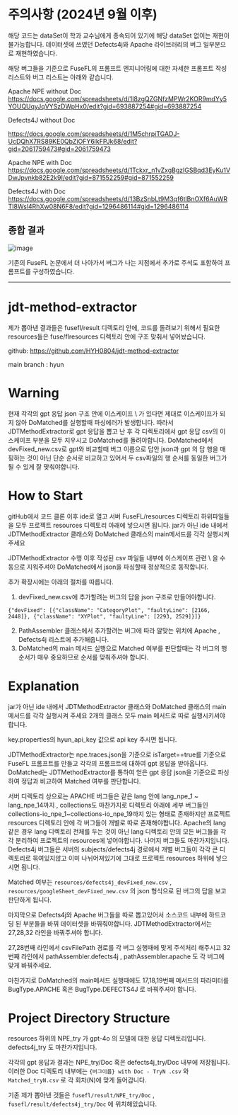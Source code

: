 # 주의사항 (2024년 9월 이후)
해당 코드는 dataSet이 학과 교수님에게 종속되어 있기에 해당 dataSet 없이는 재현이 불가능합니다.
데이터셋에 쓰였던 Defects4j와 Apache 라이브러리의 버그 일부분으로 재현하였습니다.


해당 버그들을 기준으로 FuseFL의 프롬프트 엔지니어링에 대한 자세한 프롬프트 작성 리스트와 버그 리스트는 아래와 같습니다.

Apache NPE without Doc
https://docs.google.com/spreadsheets/d/1I8zgQZGNfzMPWr2KOR9mdYy5YOUQUqyJqVYSzDWpHx0/edit?gid=693887254#gid=693887254

Defects4J without Doc

https://docs.google.com/spreadsheets/d/1M5chrpiTGADJ-UcDQhX7RS89KE0QbZiOFY6lkFPJk68/edit?gid=2061759473#gid=2061759473

Apache NPE with Doc
https://docs.google.com/spreadsheets/d/1Tckxr_n1vZxgBgzIGSBqd3EyKu1VDwJpvnkb82E2k9I/edit?gid=871552259#gid=871552259

Defects4J with Doc
https://docs.google.com/spreadsheets/d/13BzSnbLt9M3qf6tlBnOXf6AuWRTI8Wsl4RhXw08N6F8/edit?gid=1296486114#gid=1296486114

## 종합 결과

![image](https://github.com/user-attachments/assets/17e27a7c-47e3-4951-9b19-a9dd7c2ca97a)

기존의 FuseFL 논문에서 더 나아가서 버그가 나는 지점에서 추가로 주석도 포함하여 프롬프트를 구성하였습니다.

-----------------------------------------------------------------------------------------------------------



# jdt-method-extractor

제가 뽑아낸 결과들은  fusefl/result 디렉토리 안에, 코드를 돌려보기 위해서 필요한 resources들은 fuse/flresources 디렉토리 안에 구조 맞춰서 넣어놨습니다.

github: https://github.com/HYH0804/jdt-method-extractor

main branch : hyun

# Warning

현재 각각의 gpt 응답 json 구조 안에 이스케이프 \ 가 있다면 제대로 이스케이프가 되지 않아 DoMatched를 실행할때 파싱에러가 발생합니다. 따라서 JDTMethodExtractor로 gpt 응답을 뽑고 난 후 각 디렉토리에서 gpt 응답 csv의 이스케이프 부분을 모두 지우시고 DoMatched를 돌려야합니다. 
DoMatched에서 devFixed_new.csv로 gpt와 비교할때 버그 이름으로 답안 json과 gpt 의 답 행을 매핑하는 것이 아닌 단순 순서로 비교하고 있어서 두 csv파일의 행 순서를 동일한 버그가 될 수 있게 잘 맞춰야합니다.

# How to Start
gitHub에서 코드 클론 이후 ide로 열고
서버 FuseFL/resources 디렉토리 하위파일들을 모두 프로젝트 resources 디렉토리 아래에 넣으시면 됩니다.
jar가 아닌 ide 내에서 JDTMethodExtractor 클래스와 DoMatched 클래스의 main메서드를 각각 실행시켜 주세요

JDTMethodExtractor 수행 이후 작성된 csv 파일들 내부에 이스케이프 관련 \ 을 수동으로 지워주셔야 DoMatched에서 json을 파싱할때 정상적으로 동작합니다.

추가 확장시에는 아래의 절차를 따릅니다.
1) devFixed_new.csv에 추가할려는 버그의 답을 json 구조로 만들어야합니다.
```
{"devFixed": [{"className": "CategoryPlot", "faultyLine": [2166, 2448]}, {"className": "XYPlot", "faultyLine": [2293, 2529]}]}
```
2) PathAssembler 클래스에서 추가할려는 버그에 따라 알맞는 위치에 Apache , Defects4j 리스트에 추가해줍니다.
3) DoMatched의 main 메서드 실행으로 Matched 여부를 판단할때는 각 버그의 행 순서가 매우 중요하므로 순서를 맞춰주셔야 합니다. 


# Explanation
jar가 아닌 ide 내에서 JDTMethodExtractor 클래스와 DoMatched 클래스의 main메서드를 각각 실행시켜 주세요
2개의 클래스 모두 main 메서드로 따로 실행시키셔야 합니다.

 key.properties의 hyun_api_key 값으로 api key 주시면 됩니다. 


JDTMethodExtractor는 npe.traces.json을 기준으로 isTarget==true를 기준으로  FuseFL 프롬프트를 만들고 각각의 프롬프트에 대하여 gpt 응답을 받아옵니다.
DoMatched는 JDTMethodExtractor를 통하여 얻은 gpt 응답 json을 기준으로 파싱하여 정답과 비교하여 Matched 여부를 판단합니다.

서버 디렉토리 상으로는 APACHE 버그들은 같은 lang 안에 lang_npe_1 ~ lang_npe_14까지 , collections도 마찬가지로 디렉토리 아래에 세부 버그들인 collections-io_npe_1~collections-io_npe_19까지 있는 형태로 존재하지만
프로젝트 resources 디렉토리 안에 각 버그들이 개별로 따로 존재해야합니다.
Apache의 lang 같은 경우 lang 디렉토리 전체를 두는 것이 아닌 lang 디렉토리 안의 모든 버그들을 각각 분리하여 프로젝트의 resources에 넣어야합니다. 나머지 버그들도 마찬가지입니다.
Defects4j 버그들은 서버의 subjects/defects4j 경로에서 개별 버그들이 각각 큰 디렉토리로 묶여있지않고 이미 나뉘어져있기에 그대로 프로젝트 resources 하위에 넣으시면 됩니다.

Matched 여부는 ```resources/defects4j_devFixed_new.csv``` , ```resources/googleSheet_devFixed_new.csv``` 의 json 형식으로 된 버그의 답을 보고 판단하게 됩니다.

마지막으로 Defects4j와 Apache 버그들을 따로 뽑고있어서 소스코드 내부에 하드코딩 된 부분들을 바꿔 데이터셋을 바꿔줘야합니다.
JDTMethodExtractor에서는 27,28,32 라인을 바꿔주셔야 합니다.

 27,28번째 라인에서 csvFilePath 경로를 각 버그 실행때에 맞게 주석처리 해주시고 
32번째 라인에서 pathAssembler.defects4j , pathAssembler.apache 도 각 버그에 맞게 바꿔주세요. 

마찬가지로 DoMatched의 main메서드 실행때에도 17,18,19번째 메서드의 파라미터를 BugType.APACHE 혹은 BugType.DEFECTS4J 로 바꿔주셔야 합니다.



# Project Directory Structure

 resources 하위의 NPE_try 가  gpt-4o 의 모델에 대한 응답 디렉토리입니다.
 defects4j_try 도 마찬가지입니다.

각각의 gpt 응답과 결과는 
NPE_try/Doc 혹은 defects4j_try/Doc 내부에 저장됩니다. 
이러한 Doc 디렉토리 내부에는
```{버그이름} with Doc - TryN .csv``` 와
```Matched_tryN.csv``` 로 각 회차(N)에 맞게 들어갑니다.

기존 제가 뽑아낸 것들은 ```fusefl/result/NPE_try/Doc``` , ```fusefl/result/defects4j_try/Doc``` 에 위치해있습니다.


